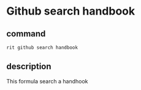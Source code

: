 # Github search handbook

## command

```bash
rit github search handbook
```

## description

This formula search a handhook
